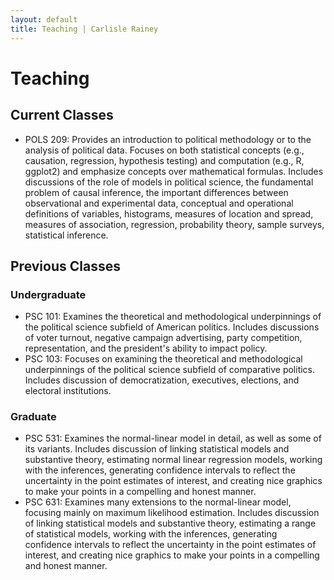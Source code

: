 ```yaml
---
layout: default
title: Teaching | Carlisle Rainey
---
```


# Teaching

## Current Classes

- POLS 209: Provides an introduction to political methodology or to the analysis of political data. Focuses on both statistical concepts (e.g., causation, regression, hypothesis testing) and computation (e.g., R, ggplot2) and emphasize concepts over mathematical formulas. Includes discussions of the role of models in political science, the fundamental problem of causal inference, the important differences between observational and experimental data, conceptual and operational definitions of variables, histograms, measures of location and spread, measures of association, regression, probability theory, sample surveys, statistical inference.

## Previous Classes

### Undergraduate

- PSC 101: Examines the theoretical and methodological underpinnings of the political science subfield of American politics. Includes discussions of voter turnout, negative campaign advertising, party competition, representation, and the president's ability to impact policy.
- PSC 103: Focuses on examining the theoretical and methodological underpinnings of the political science subfield of comparative politics. Includes discussion of democratization, executives, elections, and electoral institutions.

### Graduate

- PSC 531: Examines the normal-linear model in detail, as well as some of its variants. Includes discussion of linking statistical models and substantive theory, estimating normal linear regression models, working with the inferences, generating confidence intervals to reflect the uncertainty in the point estimates of interest, and creating nice graphics to make your points in a compelling and honest manner.
- PSC 631: Examines many extensions to the normal-linear model, focusing mainly on maximum likelihood estimation. Includes discussion of linking statistical models and substantive theory, estimating a range of statistical models, working with the inferences, generating confidence intervals to reflect the uncertainty in the point estimates of interest, and creating nice graphics to make your points in a compelling and honest manner.
